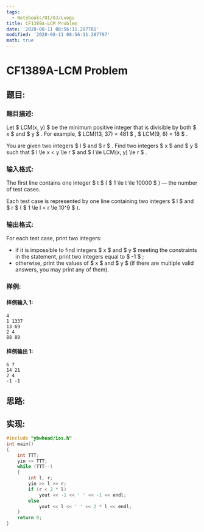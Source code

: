 ```yaml
---
tags:
  - Notebooks/OI/OJ/Luogu
title: CF1389A-LCM Problem
date: '2020-08-11 08:56:11.287781'
modified: '2020-08-11 08:56:11.287797'
math: true
---
```


# CF1389A-LCM Problem

## 题目:

### 题目描述:

Let $ LCM(x, y) $ be the minimum positive integer that is divisible by both $ x $ and $ y $ . For example, $ LCM(13, 37)       = 481 $ , $ LCM(9, 6) = 18 $ .

You are given two integers $ l $ and $ r $ . Find two integers $ x $ and $ y $ such that $ l \le x < y \le r $ and $ l       \le LCM(x, y) \le r $ .

### 输入格式:

The first line contains one integer $ t $ ( $ 1 \le t \le       10000 $ ) — the number of test cases.

Each test case is represented by one line containing two integers $ l $ and $ r $ ( $ 1 \le l < r \le 10^9 $ ).

### 输出格式:

For each test case, print two integers:

- if it is impossible to find integers $ x $ and $ y $ meeting the constraints in the statement, print two integers equal to $ -1 $ ;
- otherwise, print the values of $ x $ and $ y $ (if there are multiple valid answers, you may print any of them).

### 样例:

#### 样例输入 1:

```
4
1 1337
13 69
2 4
88 89
```

#### 样例输出 1:

```
6 7
14 21
2 4
-1 -1
```

## 思路:

## 实现:

```cpp
#include "ybwhead/ios.h"
int main()
{
    int TTT;
    yin >> TTT;
    while (TTT--)
    {
        int l, r;
        yin >> l >> r;
        if (r < 2 * l)
            yout << -1 << ' ' << -1 << endl;
        else
            yout << l << ' ' << 2 * l << endl;
    }
    return 0;
}

```
